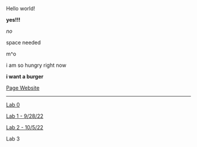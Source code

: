Hello world!

**yes!!!**

*no*

space needed 

m^o

i am so hungry right now 

**i want a burger**

[Page Website](https://kyle-trinh-ucsd.github.io/cse15l-lab-reports/)
___
[Lab 0](https://kyle-trinh-ucsd.github.io/cse15l-lab-reports/lab-report-1-week-0.html)

[Lab 1 - 9/28/22](https://kyle-trinh-ucsd.github.io/cse15l-lab-reports/cse15l-lab1.html)

[Lab 2 - 10/5/22](lab2.html)

Lab 3